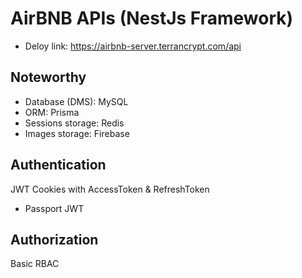 # AirBNB APIs (NestJs Framework)
- Deloy link: https://airbnb-server.terrancrypt.com/api

## Noteworthy
- Database (DMS): MySQL
- ORM: Prisma
- Sessions storage: Redis
- Images storage: Firebase

## Authentication
JWT Cookies with AccessToken & RefreshToken
- Passport JWT

## Authorization
Basic RBAC

